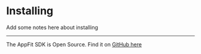 # Installing

Add some notes here about installing

---

The AppFit SDK is Open Source. Find it on [GitHub here](https://github.com/uptech/appfit-flutter-sdk)
